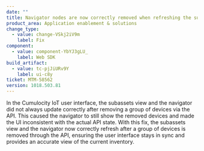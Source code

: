```yaml
---
date: ""
title: Navigator nodes are now correctly removed when refreshing the sub-assets grid after removing groups via API. [GRAFT][release/y2024] (#6205)
product_area: Application enablement & solutions
change_type:
  - value: change-VSkj2iV9m
    label: Fix
component:
  - value: component-YbYJ3gLU_
    label: Web SDK
build_artifact:
  - value: tc-pjJiURv9Y
    label: ui-c8y
ticket: MTM-58562
version: 1018.503.81
---
```

In the Cumulocity IoT user interface, the subassets view and the navigator did not always update correctly after removing a group of devices via the API. This caused the navigator to still show the removed devices and made the UI inconsistent with the actual API state. With this fix, the subassets view and the navigator now correctly refresh after a group of devices is removed through the API, ensuring the user interface stays in sync and provides an accurate view of the current inventory.